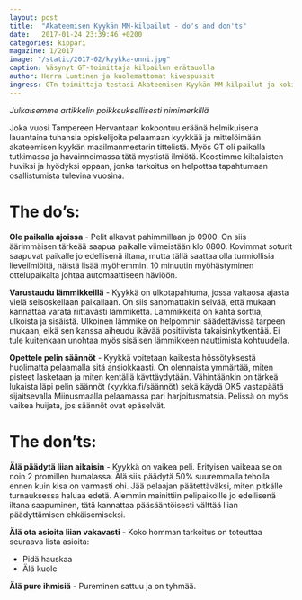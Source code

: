 ```yaml
---
layout: post
title:  "Akateemisen Kyykän MM-kilpailut - do's and don'ts"
date:   2017-01-24 23:39:46 +0200
categories: kippari
magazine: 1/2017
image: "/static/2017-02/kyykka-onni.jpg"
caption: Väsynyt GT-toimittaja kilpailun erätauolla
author: Herra Luntinen ja kuolemattomat kivespussit
ingress: GTn toimittaja testasi Akateemisen Kyykän MM-kilpailut ja koki unohtumattomia elämyksiä.
---
```


*Julkaisemme artikkelin poikkeuksellisesti nimimerkillä*

Joka vuosi Tampereen Hervantaan kokoontuu eräänä helmikuisena lauantaina tuhansia opiskelijoita pelaamaan kyykkää ja mittelöimään akateemisen kyykän maailmanmestarin tittelistä. Myös GT oli paikalla tutkimassa ja havainnoimassa tätä mystistä ilmiötä. Koostimme kiltalaisten huviksi ja hyödyksi oppaan, jonka tarkoitus on helpottaa tapahtumaan osallistumista tulevina vuosina.

# The do’s:

**Ole paikalla ajoissa** - Pelit alkavat pahimmillaan jo 0900. On siis äärimmäisen tärkeää saapua paikalle viimeistään klo 0800. Kovimmat soturit saapuvat paikalle jo edellisenä iltana, mutta tällä saattaa olla turmiollisia lieveilmiöitä, näistä lisää myöhemmin. 10 minuutin myöhästyminen ottelupaikalta johtaa automaattiseen häviöön.

**Varustaudu lämmikkeillä** - Kyykkä on ulkotapahtuma, jossa valtaosa ajasta vielä seisoskellaan paikallaan. On siis sanomattakin selvää, että mukaan kannattaa varata riittävästi lämmikettä. Lämmikkeitä on kahta sorttia, ulkoista ja sisäistä. Ulkoinen lämmike on helpommin säädettävissä tarpeen mukaan, eikä sen kanssa aiheudu ikävää positiivista takaisinkytkentää. Ei tule kuitenkaan unohtaa myös sisäisen lämmikkeen nauttimista kohtuudella.

**Opettele pelin säännöt** - Kyykkä voitetaan kaikesta hössötyksestä huolimatta pelaamalla sitä ansiokkaasti. On olennaista ymmärtää, miten pisteet lasketaan ja miten kentällä käyttäydytään. Vähintäänkin on tärkeä lukaista läpi pelin säännöt (kyykka.fi/säännöt) sekä käydä OK5 vastapäätä sijaitsevalla Miinusmaalla pelaamassa pari harjoitusmatsia. Pelissä on myös vaikea huijata, jos säännöt ovat epäselvät.

# The don’ts:

**Älä päädytä liian aikaisin** - Kyykkä on vaikea peli. Erityisen vaikeaa se on noin 2 promillen humalassa. Älä siis päädytä 50% suuremmalla teholla ennen kuin kisa on varmasti ohi. Jää pelaajan päätettäväksi, miten pitkälle turnauksessa haluaa edetä. Aiemmin mainittiin pelipaikoille jo edellisenä iltana saapuminen, tätä kannattaa pääsääntöisesti välttää liian päädyttämisen ehkäisemiseksi.

**Älä ota asioita liian vakavasti** - Koko homman tarkoitus on toteuttaa seuraava lista asioita:
- Pidä hauskaa
- Älä kuole

**Älä pure ihmisiä** - Pureminen sattuu ja on tyhmää.

